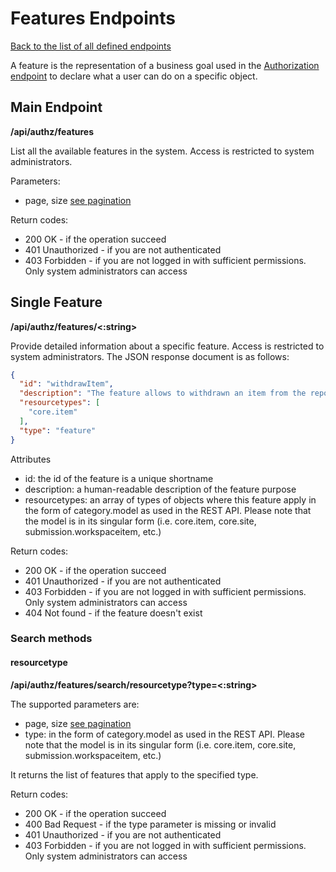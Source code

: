 # Features Endpoints

[Back to the list of all defined endpoints](endpoints.md)

A feature is the representation of a business goal used in the [Authorization endpoint](authorizations.md) to declare
what a user can do on a specific object.

## Main Endpoint

**/api/authz/features**

List all the available features in the system. Access is restricted to system administrators.

Parameters:

* page, size [see pagination](README.md#Pagination)

Return codes:

* 200 OK - if the operation succeed
* 401 Unauthorized - if you are not authenticated
* 403 Forbidden - if you are not logged in with sufficient permissions. Only system administrators can access

## Single Feature

**/api/authz/features/<:string>**

Provide detailed information about a specific feature. Access is restricted to system administrators. The JSON response
document is as follows:

```json
{
  "id": "withdrawItem",
  "description": "The feature allows to withdrawn an item from the repository without deleting it. The restoreItem feature allow to undo the process",
  "resourcetypes": [
    "core.item"
  ],
  "type": "feature"
}
```

Attributes

* id: the id of the feature is a unique shortname
* description: a human-readable description of the feature purpose
* resourcetypes: an array of types of objects where this feature apply in the form of category.model as used in the REST
  API. Please note that the model is in its singular form (i.e. core.item, core.site, submission.workspaceitem, etc.)

Return codes:

* 200 OK - if the operation succeed
* 401 Unauthorized - if you are not authenticated
* 403 Forbidden - if you are not logged in with sufficient permissions. Only system administrators can access
* 404 Not found - if the feature doesn't exist

### Search methods

#### resourcetype

**/api/authz/features/search/resourcetype?type=<:string>**

The supported parameters are:

* page, size [see pagination](README.md#Pagination)
* type: in the form of category.model as used in the REST API. Please note that the model is in its singular form (i.e.
  core.item, core.site, submission.workspaceitem, etc.)

It returns the list of features that apply to the specified type.

Return codes:

* 200 OK - if the operation succeed
* 400 Bad Request - if the type parameter is missing or invalid
* 401 Unauthorized - if you are not authenticated
* 403 Forbidden - if you are not logged in with sufficient permissions. Only system administrators can access 